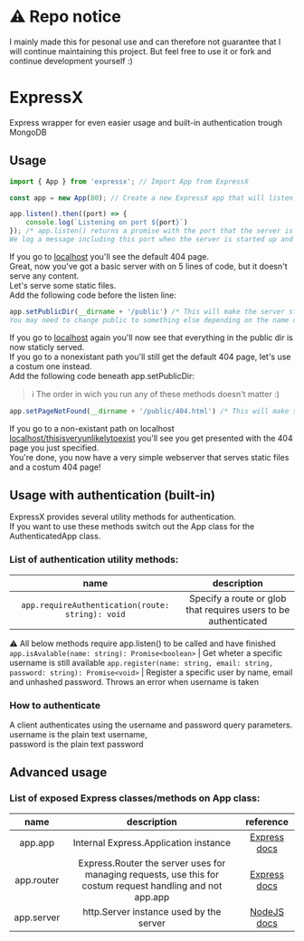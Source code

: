 # :warning: Repo notice
I mainly made this for pesonal use and can therefore not guarantee that I will continue maintaining this project. But feel free to use it or fork and continue development yourself :)

# ExpressX
Express wrapper for even easier usage and built-in authentication trough MongoDB
## Usage
```typescript
import { App } from 'expressx'; // Import App from ExpressX

const app = new App(80); // Create a new ExpressX app that will listen on port 80

app.listen().then((port) => {
    console.log(`Listening on port ${port}`)
}); /* app.listen() returns a promise with the port that the server is listening on
We log a message including this port when the server is started up and ready to recieve requests */
```
If you go to [localhost](http://localhost:80) you'll see the default 404 page. \
Great, now you've got a basic server with on 5 lines of code, but it doesn't serve any content. \
Let's serve some static files. \
Add the following code before the listen line:
```typescript
app.setPublicDir(__dirname + '/public') /* This will make the server staticly serve files in the given directory.
You may need to change public to something else depending on the name of your directory */
```
If you go to [localhost](http://localhost:80) again you'll now see that everything in the public dir is now staticly served. \
If you go to a nonexistant path you'll still get the default 404 page, let's use a costum one instead. \
Add the following code beneath app.setPublicDir:
> :information_source: The order in wich you run any of these methods doesn't matter :)
```typescript
app.setPageNotFound(__dirname + '/public/404.html') /* This will make sure the server serves this file as the 404 page */
```
If you go to a non-existant path on localhost [localhost/thisisveryunlikelytoexist](http://localhost:80/thisisveryunlikelytoexist) you'll see you get presented with the 404 page you just specified. \
You're done, you now have a very simple webserver that serves static files and a costum 404 page!
## Usage with authentication (built-in)
ExpressX provides several utility methods for authentication. \
If you want to use these methods switch out the App class for the AuthenticatedApp class.
### List of authentication utility methods:
name | description
:---: | :---:
`app.requireAuthentication(route: string): void` | Specify a route or glob that requires users to be authenticated
:warning: All below methods require app.listen() to be called and have finished
`app.isAvalable(name: string): Promise<boolean>` | Get wheter a specific username is still available
`app.register(name: string, email: string, password: string): Promise<void>` | Register a specific user by name, email and unhashed password. Throws an error when username is taken
### How to authenticate
A client authenticates using the username and password query parameters. \
username is the plain text username, \
password is the plain text password
## Advanced usage
### List of exposed Express classes/methods on App class:
name | description | reference
:---: | :---: | :---:
app.app | Internal Express.Application instance | [Express docs](https://expressjs.com/en/4x/api.html#app)
app.router | Express.Router the server uses for managing requests, use this for costum request handling and not app.app | [Express docs](https://expressjs.com/en/4x/api.html#router)
app.server | http.Server instance used by the server | [NodeJS docs](https://nodejs.org/api/http.html#http_class_http_server)